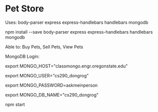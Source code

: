 # Pet Store

Uses: body-parser express express-handlebars handlebars mongodb

npm install --save body-parser express express-handlebars handlebars mongodb

Able to: Buy Pets, Sell Pets, View Pets

MongoDB Login: 

export MONGO_HOST="classmongo.engr.oregonstate.edu"

export MONGO_USER="cs290_dongrog"

export MONGO_PASSWORD=askmeinperson

export MONGO_DB_NAME="cs290_dongrog"

npm start
